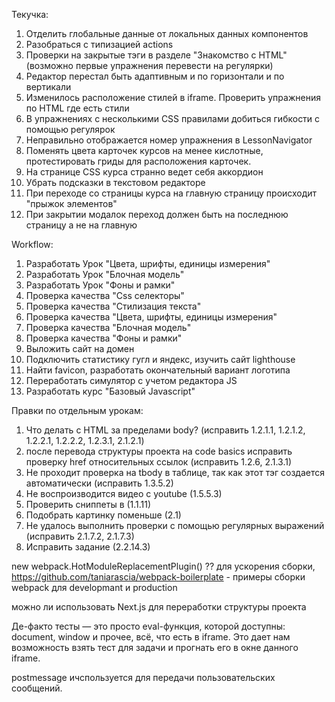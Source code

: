Текучка:

1. Отделить глобальные данные от локальных данных компонентов
2. Разобраться с типизацией actions
3. Проверки на закрытые тэги в разделе "Знакомство с HTML" (возможно первые упражнения перевести на регулярки)
4. Редактор перестал быть адаптивным и по горизонтали и по вертикали
5. Изменилось расположение стилей в iframe. Проверить упражнения по HTML где есть стили
6. В упражнениях с несколькими CSS правилами добиться гибкости с помощью регулярок
7. Неправильно отображается номер упражнения в LessonNavigator
8. Поменять цвета карточек курсов на менее кислотные, протестировать гриды для расположения карточек.
9. На странице CSS курса странно ведет себя аккордион
10. Убрать подсказки в текстовом редакторе
11. При переходе со страницы курса на главную страницу происходит "прыжок элементов"
12. При закрытии модалок переход должен быть на последнюю страницу а не на главную

Workflow:

1. Разработать Урок "Цвета, шрифты, единицы измерения"
2. Разработать Урок "Блочная модель"
3. Разработать Урок "Фоны и рамки"
4. Проверка качества "Css селекторы"
5. Проверка качества "Стилизация текста"
6. Проверка качества "Цвета, шрифты, единицы измерения"
7. Проверка качества "Блочная модель"
8. Проверка качества "Фоны и рамки"
9. Выложить сайт на домен
10. Подключить статистику гугл и яндекс, изучить сайт lighthouse
11. Найти favicon, разработать окончательный вариант логотипа
12. Переработать симулятор с учетом редактора JS
13. Разработать курс "Базовый Javascript"

Правки по отдельным урокам:

1. Что делать с HTML за пределами body? (исправить 1.2.1.1, 1.2.1.2, 1.2.2.1, 1.2.2.2, 1.2.3.1, 2.1.2.1)
2. после перевода структуры проекта на code basics исправить проверку href относительных ссылок (исправить 1.2.6, 2.1.3.1)
3. Не проходит проверка на tbody в таблице, так как этот тэг создается автоматически (исправить 1.3.5.2)
4. Не воспроизводится видео с youtube (1.5.5.3)
5. Проверить сниппеты в (1.1.11)
6. Подобрать картинку поменьше (2.1)
7. Не удалось выполнить проверки с помощью регулярных выражений (исправить 2.1.7.2, 2.1.7.3)
8. Исправить задание (2.2.14.3)

new webpack.HotModuleReplacementPlugin() ?? для ускорения сборки,
https://github.com/taniarascia/webpack-boilerplate - примеры сборки webpack для developmant и production

можно ли использовать Next.js для переработки структуры проекта

Де-факто тесты — это просто eval-функция, которой доступны: document, window и прочее, всё, что есть в iframe. Это дает нам возможность взять тест для задачи и прогнать его в окне данного iframe.

postmessage ичспользуется для передачи пользовательских сообщений.

